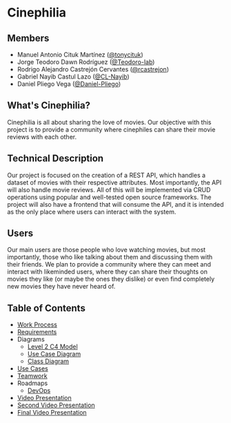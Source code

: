 # Cinephilia
## Members
* Manuel Antonio Cituk Martínez ([@tonycituk](https://github.com/tonycituk))
* Jorge Teodoro Dawn Rodríguez ([@Teodoro-lab](https://github.com/Teodoro-lab))
* Rodrigo Alejandro Castrejón Cervantes ([@rcastrejon](https://github.com/rcastrejon))
* Gabriel Nayib Castul Lazo ([@CL-Nayib](https://github.com/CL-Nayib))
* Daniel Pliego Vega ([@Daniel-Pliego](https://github.com/Daniel-Pliego))

## What's Cinephilia?
Cinephilia is all about sharing the love of movies. Our objective with this project is to provide a community where cinephiles can share their movie reviews with each other.

## Technical Description
Our project is focused on the creation of a REST API, which handles a dataset of movies with their respective attributes. Most importantly, the API will also handle movie reviews. All of this will be implemented via CRUD operations using popular and well-tested open source frameworks. The project will also have a frontend that will consume the API, and it is intended as the only place where users can interact with the system.

## Users
Our main users are those people who love watching movies, but most importantly, those who like talking about them and discussing them with their friends. We plan to provide a community where they can meet and interact with likeminded users, where they can share their thoughts on movies they like (or maybe the ones they dislike) or even find completely new movies they have never heard of.

## Table of Contents
- [Work Process](./resources/WorkProcess.md)
- [Requirements](./resources/Requirements.md)
- Diagrams
  * [Level 2 C4 Model](./resources/C4Model.png)
  * [Use Case Diagram](./resources/UseCaseDiagram.png)
  * [Class Diagram](./resources/ClassDiagram.png)
- [Use Cases](./resources/UseCases.pdf)
- [Teamwork](./resources/TeamWork.md)
- Roadmaps
  * [DevOps](./resources/DevOpsRoadmap.md)
- [Video Presentation](https://youtu.be/lxIZ33rXu7E)
- [Second Video Presentation](https://youtu.be/aMenTnkROow)
- [Final Video Presentation](https://youtu.be/_8uwbXOWM4w)
